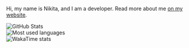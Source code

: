 Hi, my name is Nikita, and I am a developer. Read more about me
[on my website](https://www.kytta.dev/).

![GitHub Stats](https://github-readme-stats-kappa-three-15.vercel.app/api?username=kytta&show_icons=true&count_private=true&theme=transparent&hide_border=true&disable_animations=true)\
![Most used languages](https://github-readme-stats-kappa-three-15.vercel.app/api/top-langs/?username=kytta&card_width=440&hide=html,shell,css,scss,pug,mustache,makefile&langs_count=6&layout=compact&theme=transparent&hide_border=true&disable_animations=true)\
![WakaTime stats](https://github-readme-stats-kappa-three-15.vercel.app/api/wakatime?username=kytta&layout=compact&langs_count=6&hide_border=true&theme=transparent)

